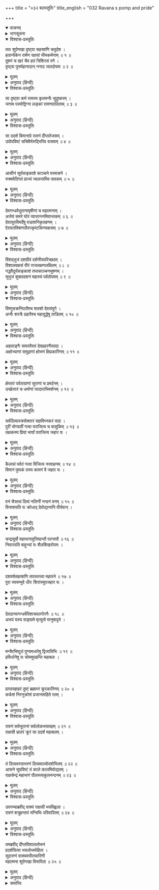 +++
title = "०३२ बलस्तुतिः"
title_english = "032 Ravana s pomp and pride"

+++
<details open><summary>वाचनम्</summary>
<div caption="श्रीराम-हरिसीताराममूर्ति-घनपाठिभ्यां वचनम्" class="audioEmbed" src="https://archive.org/download/Ramayana-recitation-Sriram-harisItArAmamUrti-Ghanapaati-v2/Kanda_3/Kanda_3_ARK-032-Shoorpanakakrutha_Ravana_Bala_Stuthi.mp3"></div>
</details>

<details><summary>भागसूचना</summary>

32. शूर्पणखाका लंकामें रावणके पास जाना
</details>

<details open><summary>विश्वास-प्रस्तुतिः</summary>

ततः शूर्पणखा दृष्ट्वा सहस्राणि चतुर्दश ।  
हतान्येकेन रामेण रक्षसां भीमकर्मणाम् ॥ १ ॥  
दूषणं च खरं चैव हतं त्रिशिरसं रणे ।  
दृष्ट्वा पुनर्महानादान् ननाद जलदोपमा ॥ २ ॥
</details>

<details><summary>मूलम्</summary>

ततः शूर्पणखा दृष्ट्वा सहस्राणि चतुर्दश ।  
हतान्येकेन रामेण रक्षसां भीमकर्मणाम् ॥ १ ॥  
दूषणं च खरं चैव हतं त्रिशिरसं रणे ।  
दृष्ट्वा पुनर्महानादान् ननाद जलदोपमा ॥ २ ॥
</details>

<details><summary>अनुवाद (हिन्दी)</summary>

उधर शूर्पणखाने जब देखा कि श्रीरामने भयंकर कर्म करनेवाले चौदह हजार राक्षसोंको अकेले ही मार गिराया तथा युद्धके मैदानमें दूषण, खर और त्रिशिराको भी मौतके घाट उतार दिया, तब वह शोकके कारण मेघ-गर्जनाके समान पुनः बड़े जोर-जोरसे घोर चीत्कार करने लगी ॥ १-२ ॥
</details>

<details open><summary>विश्वास-प्रस्तुतिः</summary>

सा दृष्ट्वा कर्म रामस्य कृतमन्यैः सुदुष्करम् ।  
जगाम परमोद्विग्ना लङ्कां रावणपालिताम् ॥ ३ ॥
</details>

<details><summary>मूलम्</summary>

सा दृष्ट्वा कर्म रामस्य कृतमन्यैः सुदुष्करम् ।  
जगाम परमोद्विग्ना लङ्कां रावणपालिताम् ॥ ३ ॥
</details>

<details><summary>अनुवाद (हिन्दी)</summary>

श्रीरामने वह कर्म कर दिखाया, जो दूसरोंके लिये अत्यन्त दुष्कर है; यह अपनी आँखों देखकर वह अत्यन्त उद्विग्न हो उठी और रावणद्वारा सुरक्षित लंकापुरीको गयी ॥ ३ ॥
</details>

<details open><summary>विश्वास-प्रस्तुतिः</summary>

सा ददर्श विमानाग्रे रावणं दीप्ततेजसम् ।  
उपोपविष्टं सचिवैर्मरुद्भिरिव वासवम् ॥ ४ ॥
</details>

<details><summary>मूलम्</summary>

सा ददर्श विमानाग्रे रावणं दीप्ततेजसम् ।  
उपोपविष्टं सचिवैर्मरुद्भिरिव वासवम् ॥ ४ ॥
</details>

<details><summary>अनुवाद (हिन्दी)</summary>

वहाँ पहुँचकर उसने देखा, रावण पुष्पक विमान (या सतमहले मकान) के ऊपरी भागमें बैठा हुआ है । उसका राजोचित तेज उद्दीप्त हो रहा है तथा मरुद‍्गणोंसे घिरे हुए इन्द्रकी भाँति वह आस-पास बैठे हुए मन्त्रियोंसे घिरा है ॥ ४ ॥
</details>

<details open><summary>विश्वास-प्रस्तुतिः</summary>

आसीनं सूर्यसङ्काशे काञ्चने परमासने ।  
रुक्मवेदिगतं प्राज्यं ज्वलन्तमिव पावकम् ॥ ५ ॥
</details>

<details><summary>मूलम्</summary>

आसीनं सूर्यसङ्काशे काञ्चने परमासने ।  
रुक्मवेदिगतं प्राज्यं ज्वलन्तमिव पावकम् ॥ ५ ॥
</details>

<details><summary>अनुवाद (हिन्दी)</summary>

रावण जिस उत्तम सुवर्णमय सिंहासनपर विराजमान था, वह सूर्यके समान जगमगा रहा था । जैसे सोनेकी ईंटोंसे बनी हुई वेदीपर स्थापित अग्निदेव घीकी अधिक आहुति पाकर प्रज्वलित हो उठे हों, उसी प्रकार उस स्वर्णसिंहासनपर रावण शोभा पा रहा था ॥ ५ ॥
</details>

<details open><summary>विश्वास-प्रस्तुतिः</summary>

देवगन्धर्वभूतानामृषीणां च महात्मनाम् ।  
अजेयं समरे घोरं व्यात्ताननमिवान्तकम् ॥ ६ ॥  
देवासुरविमर्देषु वज्राशनिकृतव्रणम् ।  
ऐरावतविषाणाग्रैरुत्कृष्टकिणवक्षसम् ॥ ७ ॥
</details>

<details><summary>मूलम्</summary>

देवगन्धर्वभूतानामृषीणां च महात्मनाम् ।  
अजेयं समरे घोरं व्यात्ताननमिवान्तकम् ॥ ६ ॥  
देवासुरविमर्देषु वज्राशनिकृतव्रणम् ।  
ऐरावतविषाणाग्रैरुत्कृष्टकिणवक्षसम् ॥ ७ ॥
</details>

<details><summary>अनुवाद (हिन्दी)</summary>

देवता, गन्धर्व, भूत और महात्मा ऋषि भी उसे जीतनेमें असमर्थ थे । समरभूमिमें वह मुँह फैलाकर खड़े हुए यमराजकी भाँति भयानक जान पड़ता था । देवताओं और असुरोंके संग्रामके अवसरोंपर उसके शरीरमें वज्र और अशनिके जो घाव हुए थे, उनके चिह्न अबतक विद्यमान थे । उसकी छातीमें ऐरावत हाथीने जो अपने दाँत गड़ाये थे, उसके निशान अब भी दिखायी देते थे ॥
</details>

<details open><summary>विश्वास-प्रस्तुतिः</summary>

विंशद्भुजं दशग्रीवं दर्शनीयपरिच्छदम् ।  
विशालवक्षसं वीरं राजलक्षणलक्षितम् ॥ ८ ॥  
नद्धवैदूर्यसङ्काशं तप्तकाञ्चनभूषणम् ।  
सुभुजं शुक्लदशनं महास्यं पर्वतोपमम् ॥ ९ ॥
</details>

<details><summary>मूलम्</summary>

विंशद्भुजं दशग्रीवं दर्शनीयपरिच्छदम् ।  
विशालवक्षसं वीरं राजलक्षणलक्षितम् ॥ ८ ॥  
नद्धवैदूर्यसङ्काशं तप्तकाञ्चनभूषणम् ।  
सुभुजं शुक्लदशनं महास्यं पर्वतोपमम् ॥ ९ ॥
</details>

<details><summary>अनुवाद (हिन्दी)</summary>

उसके बीस भुजाएँ और दस मस्तक थे । उसके छत्र, चँवर और आभूषण आदि उपकरण देखने ही योग्य थे । वक्षःस्थल विशाल था । वह वीर राजोचित लक्षणोंसे सम्पन्न दिखायी देता था । वह अपने शरीरमें जो वैदूर्यमणि (नीलम) का आभूषण पहने हुए था, उसके समान ही उसके शरीरकी कान्ति भी थी । उसने तपाये हुए सोनेके आभूषण भी पहन रखे थे । उसकी भुजाएँ सुन्दर, दाँत सफेद, मुँह बहुत बड़ा और शरीर पर्वतके समान विशाल था ॥ ८-९ ॥
</details>

<details open><summary>विश्वास-प्रस्तुतिः</summary>

विष्णुचक्रनिपातैश्च शतशो देवसंयुगे ।  
अन्यैः शस्त्रैः प्रहारैश्च महायुद्धेषु ताडितम् ॥ १० ॥
</details>

<details><summary>मूलम्</summary>

विष्णुचक्रनिपातैश्च शतशो देवसंयुगे ।  
अन्यैः शस्त्रैः प्रहारैश्च महायुद्धेषु ताडितम् ॥ १० ॥
</details>

<details><summary>अनुवाद (हिन्दी)</summary>

देवताओंके साथ युद्ध करते समय उसके अङ्गोंपर सैकड़ों बार भगवान् विष्णुके चक्रका प्रहार हुआ था । बड़े-बड़े युद्धोंमें अन्यान्य अस्त्र-शस्त्रोंकी भी उसपर मार पड़ी थी (उन सबके चिह्न दृष्टिगोचर होते थे) ॥
</details>

<details open><summary>विश्वास-प्रस्तुतिः</summary>

अहताङ्गैः समस्तैस्तं देवप्रहरणैस्तदा ।  
अक्षोभ्याणां समुद्राणां क्षोभणं क्षिप्रकारिणम् ॥ ११ ॥
</details>

<details><summary>मूलम्</summary>

अहताङ्गैः समस्तैस्तं देवप्रहरणैस्तदा ।  
अक्षोभ्याणां समुद्राणां क्षोभणं क्षिप्रकारिणम् ॥ ११ ॥
</details>

<details><summary>अनुवाद (हिन्दी)</summary>

देवताओंके समस्त आयुधोंके प्रहारोंसे भी जो खण्डित न हो सके थे, उन्हीं अङ्गोंसे वह अक्षोभ्य समुद्रोंमें भी क्षोभ (हलचल) पैदा कर देता था । वह सभी कार्य बड़ी शीघ्रतासे करता था ॥ ११ ॥
</details>

<details open><summary>विश्वास-प्रस्तुतिः</summary>

क्षेप्तारं पर्वताग्राणां सुराणां च प्रमर्दनम् ।  
उच्छेत्तारं च धर्माणां परदाराभिमर्शनम् ॥ १२ ॥
</details>

<details><summary>मूलम्</summary>

क्षेप्तारं पर्वताग्राणां सुराणां च प्रमर्दनम् ।  
उच्छेत्तारं च धर्माणां परदाराभिमर्शनम् ॥ १२ ॥
</details>

<details><summary>अनुवाद (हिन्दी)</summary>

पर्वतशिखरोंको भी तोड़कर फेंक देता था,देवताओंको भी रौंद डालता था । धर्मकी तो वह जड़ ही काट देता था और परायी स्त्रियोंके सतीत्वका नाश करनेवाला था ॥
</details>

<details open><summary>विश्वास-प्रस्तुतिः</summary>

सर्वदिव्यास्त्रयोक्तारं यज्ञविघ्नकरं सदा ।  
पुरीं भोगवतीं गत्वा पराजित्य च वासुकिम् ॥ १३ ॥  
तक्षकस्य प्रियां भार्यां पराजित्य जहार यः ।
</details>

<details><summary>मूलम्</summary>

सर्वदिव्यास्त्रयोक्तारं यज्ञविघ्नकरं सदा ।  
पुरीं भोगवतीं गत्वा पराजित्य च वासुकिम् ॥ १३ ॥  
तक्षकस्य प्रियां भार्यां पराजित्य जहार यः ।
</details>

<details><summary>अनुवाद (हिन्दी)</summary>

वह सब प्रकारके दिव्यास्त्रोंका प्रयोग करनेवाला और सदा यज्ञोंमें विघ्न डालनेवाला था । एक समय पातालकी भोगवती पुरीमें जाकर नागराज वासुकिको परास्त करके तक्षकको भी हराकर उसकी प्यारी पत्नीको वह हर ले आया था ॥ १३ १/२ ॥
</details>

<details open><summary>विश्वास-प्रस्तुतिः</summary>

कैलासं पर्वतं गत्वा विजित्य नरवाहनम् ॥ १४ ॥  
विमानं पुष्पकं तस्य कामगं वै जहार यः ।
</details>

<details><summary>मूलम्</summary>

कैलासं पर्वतं गत्वा विजित्य नरवाहनम् ॥ १४ ॥  
विमानं पुष्पकं तस्य कामगं वै जहार यः ।
</details>

<details><summary>अनुवाद (हिन्दी)</summary>

इसी तरह कैलास पर्वतपर जाकर कुबेरको युद्धमें पराजित करके उसने उनके इच्छानुसार चलनेवाले पुष्पकविमानको अपने अधिकारमें कर लिया ॥ १४ १/२ ॥
</details>

<details open><summary>विश्वास-प्रस्तुतिः</summary>

वनं चैत्ररथं दिव्यं नलिनीं नन्दनं वनम् ॥ १५ ॥  
विनाशयति यः क्रोधाद् देवोद्यानानि वीर्यवान् ।
</details>

<details><summary>मूलम्</summary>

वनं चैत्ररथं दिव्यं नलिनीं नन्दनं वनम् ॥ १५ ॥  
विनाशयति यः क्रोधाद् देवोद्यानानि वीर्यवान् ।
</details>

<details><summary>अनुवाद (हिन्दी)</summary>

वह पराक्रमी निशाचर क्रोधपूर्वक कुबेरके दिव्य चैत्ररथ वनको, सौगन्धिक कमलोंसे युक्त नलिनी नामवाली पुष्करिणीको, इन्द्रके नन्दनवनको तथा देवताओंके दूसरे-दूसरे उद्यानोंको नष्ट करता रहता था ॥ १५ १/२ ॥
</details>

<details open><summary>विश्वास-प्रस्तुतिः</summary>

चन्द्रसूर्यौ महाभागावुत्तिष्ठन्तौ परन्तपौ ॥ १६ ॥  
निवारयति बाहुभ्यां यः शैलशिखरोपमः ।
</details>

<details><summary>मूलम्</summary>

चन्द्रसूर्यौ महाभागावुत्तिष्ठन्तौ परन्तपौ ॥ १६ ॥  
निवारयति बाहुभ्यां यः शैलशिखरोपमः ।
</details>

<details><summary>अनुवाद (हिन्दी)</summary>

वह पर्वत-शिखरके समान आकार धारण करके शत्रुओंको संताप देनेवाले महाभाग चन्द्रमा और सूर्यको उनके उदयकालमें अपने हाथोंसे रोक देता था ॥ १६ १/२ ॥
</details>

<details open><summary>विश्वास-प्रस्तुतिः</summary>

दशवर्षसहस्राणि तपस्तप्त्वा महावने ॥ १७ ॥  
पुरा स्वयम्भुवे धीरः शिरांस्युपजहार यः ।
</details>

<details><summary>मूलम्</summary>

दशवर्षसहस्राणि तपस्तप्त्वा महावने ॥ १७ ॥  
पुरा स्वयम्भुवे धीरः शिरांस्युपजहार यः ।
</details>

<details><summary>अनुवाद (हिन्दी)</summary>

उस धीर स्वभाववाले रावणने पूर्वकालमें एक विशाल वनके भीतर दस हजार वर्षोंतक घोर तपस्या करके ब्रह्माजीको अपने मस्तकोंकी बलि दे दी थी ॥ १७ १/२ ॥
</details>

<details open><summary>विश्वास-प्रस्तुतिः</summary>

देवदानवगन्धर्वपिशाचपतगोरगैः ॥ १८ ॥  
अभयं यस्य सङ्ग्रामे मृत्युतो मानुषादृते ।
</details>

<details><summary>मूलम्</summary>

देवदानवगन्धर्वपिशाचपतगोरगैः ॥ १८ ॥  
अभयं यस्य सङ्ग्रामे मृत्युतो मानुषादृते ।
</details>

<details><summary>अनुवाद (हिन्दी)</summary>

उसके प्रभावसे उसे देवता, दानव, गन्धर्व, पिशाच, पक्षी और सर्पोंसे भी संग्राममें अभय प्राप्त हो गया था । मनुष्यके सिवा और किसीके हाथसे उसे मृत्युका भय नहीं था ॥ १८ १/२ ॥
</details>

<details open><summary>विश्वास-प्रस्तुतिः</summary>

मन्त्रैरभिष्टुतं पुण्यमध्वरेषु द्विजातिभिः ॥ १९ ॥  
हविर्धानेषु यः सोममुपहन्ति महाबलः ।
</details>

<details><summary>मूलम्</summary>

मन्त्रैरभिष्टुतं पुण्यमध्वरेषु द्विजातिभिः ॥ १९ ॥  
हविर्धानेषु यः सोममुपहन्ति महाबलः ।
</details>

<details><summary>अनुवाद (हिन्दी)</summary>

वह महाबली राक्षस सोमसवनकर्मविशिष्ट यज्ञोंमें द्विजातियोंद्वारा वेदमन्त्रोंके उच्चारणपूर्वक निकाले गये तथा वैदिक मन्त्रोंसे ही सुसंस्कृत एवं स्तुत हुए पवित्र सोमरसको वहाँ पहुँचकर नष्ट कर देता था ॥ १९ १/२ ॥
</details>

<details open><summary>विश्वास-प्रस्तुतिः</summary>

प्राप्तयज्ञहरं दुष्टं ब्रह्मघ्नं क्रूरकारिणम् ॥ २० ॥  
कर्कशं निरनुक्रोशं प्रजानामहिते रतम् ।
</details>

<details><summary>मूलम्</summary>

प्राप्तयज्ञहरं दुष्टं ब्रह्मघ्नं क्रूरकारिणम् ॥ २० ॥  
कर्कशं निरनुक्रोशं प्रजानामहिते रतम् ।
</details>

<details><summary>अनुवाद (हिन्दी)</summary>

समाप्तिके निकट पहुँचे हुए यज्ञोंका विध्वंस करनेवाला वह दुष्ट निशाचर ब्राह्मणोंकी हत्या तथा दूसरे-दूसरे क्रूर कर्म करता था । वह बड़े ही रूखे स्वभावका और निर्दय था । सदा प्रजाजनोंके अहितमें ही लगा रहता था ॥ २० १/२ ॥
</details>

<details open><summary>विश्वास-प्रस्तुतिः</summary>

रावणं सर्वभूतानां सर्वलोकभयावहम् ॥ २१ ॥  
राक्षसी भ्रातरं क्रूरं सा ददर्श महाबलम् ।
</details>

<details><summary>मूलम्</summary>

रावणं सर्वभूतानां सर्वलोकभयावहम् ॥ २१ ॥  
राक्षसी भ्रातरं क्रूरं सा ददर्श महाबलम् ।
</details>

<details><summary>अनुवाद (हिन्दी)</summary>

समस्त लोकोंको भय देनेवाले और सम्पूर्ण प्राणियोंको रुलानेवाले अपने इस महाबली क्रूर भाईको राक्षसी शूर्पणखाने उस समय देखा ॥ २१ १/२ ॥
</details>

<details open><summary>विश्वास-प्रस्तुतिः</summary>

तं दिव्यवस्त्राभरणं दिव्यमाल्योपशोभितम् ॥ २२ ॥  
आसने सूपविष्टं तं काले कालमिवोद्यतम् ।  
राक्षसेन्द्रं महाभागं पौलस्त्यकुलनन्दनम् ॥ २३ ॥
</details>

<details><summary>मूलम्</summary>

तं दिव्यवस्त्राभरणं दिव्यमाल्योपशोभितम् ॥ २२ ॥  
आसने सूपविष्टं तं काले कालमिवोद्यतम् ।  
राक्षसेन्द्रं महाभागं पौलस्त्यकुलनन्दनम् ॥ २३ ॥
</details>

<details><summary>अनुवाद (हिन्दी)</summary>

वह दिव्य वस्त्रों और आभूषणोंसे विभूषित था । दिव्य पुष्पोंकी मालाएँ उसकी शोभा बढ़ा रही थीं । सिंहासनपर बैठा हुआ राक्षसराज पुलस्त्यकुलनन्दन महाभाग दशग्रीव प्रलयकालमें संहारके लिये उद्यत हुए महाकालके समान जान पड़ता था ॥ २२-२३ ॥
</details>

<details open><summary>विश्वास-प्रस्तुतिः</summary>

उपगम्याब्रवीद् वाक्यं राक्षसी भयविह्वला ।  
रावणं शत्रुहन्तारं मन्त्रिभिः परिवारितम् ॥ २४ ॥
</details>

<details><summary>मूलम्</summary>

उपगम्याब्रवीद् वाक्यं राक्षसी भयविह्वला ।  
रावणं शत्रुहन्तारं मन्त्रिभिः परिवारितम् ॥ २४ ॥
</details>

<details><summary>अनुवाद (हिन्दी)</summary>

मन्त्रियोंसे घिरे हुए शत्रुहन्ता भाई रावणके पास जाकर भयसे विह्वल हुई वह राक्षसी कुछ कहनेको उद्यत हुई ॥ २४ ॥
</details>

<details open><summary>विश्वास-प्रस्तुतिः</summary>

तमब्रवीद् दीप्तविशाललोचनं  
प्रदर्शयित्वा भयलोभमोहिता ।  
सुदारुणं वाक्यमभीतचारिणी  
महात्मना शूर्पणखा विरूपिता ॥ २५ ॥
</details>

<details><summary>मूलम्</summary>

तमब्रवीद् दीप्तविशाललोचनं  
प्रदर्शयित्वा भयलोभमोहिता ।  
सुदारुणं वाक्यमभीतचारिणी  
महात्मना शूर्पणखा विरूपिता ॥ २५ ॥
</details>

<details><summary>अनुवाद (हिन्दी)</summary>

महात्मा लक्ष्मणने नाक-कान काटकर जिसे कुरूप कर दिया था तथा जो निर्भय विचरनेवाली थी, वह भय और लोभसे मोहित हुई शूर्पणखा बड़े-बड़े चमकीले नेत्रोंवाले अत्यन्त क्रूर रावणको अपनी दुर्दशा दिखाकर उससे बोली ॥ २५ ॥
</details>

<details><summary>समाप्तिः</summary>

इत्यार्षे श्रीमद्रामायणे वाल्मीकीये आदिकाव्येऽरण्यकाण्डे द्वात्रिंशः सर्गः ॥ ३२ ॥  
इस प्रकार श्रीवाल्मीकिनिर्मित आर्षरामायण आदिकाव्यके अरण्यकाण्डमें बत्तीसवाँ सर्ग पूरा हुआ ॥ ३२ ॥
</details>

